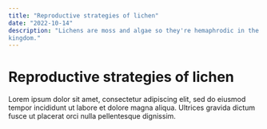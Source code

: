```yaml
---
title: "Reproductive strategies of lichen"
date: "2022-10-14"
description: "Lichens are moss and algae so they're hemaphrodic in the plant
kingdom."
---
```


# Reproductive strategies of lichen

Lorem ipsum dolor sit amet, consectetur adipiscing elit, sed do eiusmod
tempor incididunt ut labore et dolore magna aliqua. Ultrices gravida dictum
fusce ut placerat orci nulla pellentesque dignissim.
